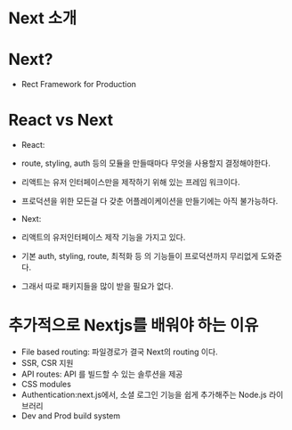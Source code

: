 # Next 소개

# Next?
- Rect Framework for Production

# React vs Next
- React: 
- route, styling, auth 등의 모듈을 만들때마다 무엇을 사용할지 결정해야한다.
- 리액트는 유저 인터페이스만을 제작하기 위해 있는 프레임 워크이다.
- 프로덕션을 위한 모든걸 다 갖춘 어플레이케이션을 만들기에는 아직 불가능하다.

- Next:
- 리액트의 유저인터페이스 제작 기능을 가지고 있다.
- 기본 auth, styling, route, 최적화 등 의 기능들이 프로덕션까지 무리없게 도와준다.
- 그래서 따로 패키지들을 많이 받을 필요가 없다.

# 추가적으로 Nextjs를 배워야 하는 이유
- File based routing: 파일경로가 결국 Next의 routing 이다.
- SSR, CSR 지원
- API routes: API 를 빌드할 수 있는 솔루션을 제공
- CSS modules
- Authentication:next.js에서, 소셜 로그인 기능을 쉽게 추가해주는 Node.js 라이브러리
- Dev and Prod build system
